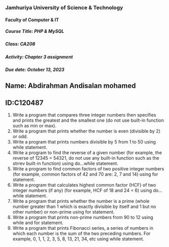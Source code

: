 
### Jamhuriya University of Science & Technology
#### Faculty of Computer & IT
##### Course Title: PHP & MySQL
#####  Class: CA208
##### Activity: Chapter 3 assignment
#####  Due date: October 13, 2023

## Name: Abdirahman Andisalan mohamed
## ID:C120487


1. Write a program that compares three integer numbers then specifies and prints the greatest and
the smallest one (do not use built-in function such as min or max).
2. Write a program that prints whether the number is even (divisible by 2) or odd.
3. Write a program that prints numbers divisible by 5 from 1 to 50 using while statement.
4. Write a program to find the reverse of a given number (for example, the reverse of 12345 = 54321,
do not use any built-in function such as the strrev built-in function) using do…while statement.
5. Write a program to find common factors of two positive integer numbers (for example, common
factors of 42 and 70 are: 2, 7 and 14) using for statement.
6. Write a program that calculates highest common factor (HCF) of two integer numbers (if any) (for
example, HCF of 18 and 24 = 6) using do…while statement.
7. Write a program that prints whether the number is a prime (whole number greater than 1 which is
exactly divisible by itself and 1 but no other number) or non-prime using for statement.
8. Write a program that prints non-prime numbers from 90 to 12 using while and for statement.
9. Write a program that prints Fibonacci series, a series of numbers in which each number is the sum
of the two preceding numbers. For example, 0, 1, 1, 2, 3, 5, 8, 13, 21, 34, etc using while
statement.


